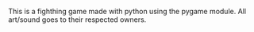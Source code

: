This is a fighthing game made with python using the pygame module. All art/sound goes to their respected owners.
